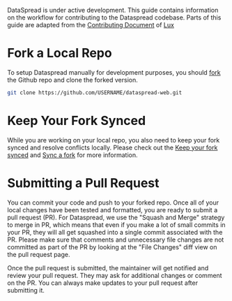 DataSpread is under active development. 
This guide contains information on the workflow for contributing to the Dataspread codebase. 
Parts of this guide are adapted from the [Contributing Document](https://github.com/lux-org/lux/blob/master/CONTRIBUTING.md) 
of [Lux](https://github.com/lux-org/lux)

# Fork a Local Repo 

To setup Dataspread manually for development purposes, you should [fork](https://docs.github.com/en/github/getting-started-with-github/fork-a-repo) the Github repo and clone the forked version.

```bash
git clone https://github.com/USERNAME/dataspread-web.git
```

# Keep Your Fork Synced

While you are working on your local repo, you also need to keep your fork synced and resolve conflicts locally. Please check out the [Keep your fork synced](https://docs.github.com/en/github/getting-started-with-github/fork-a-repo) and [Sync a fork](https://docs.github.com/en/github/collaborating-with-issues-and-pull-requests/syncing-a-fork) for more information.

# Submitting a Pull Request

You can commit your code and push to your forked repo. 
Once all of your local changes have been tested and formatted, 
you are ready to submit a pull request (PR). 
For Dataspread, we use the "Squash and Merge" strategy to merge in PR, 
which means that even if you make a lot of small commits in your PR, 
they will all get squashed into a single commit associated with the PR. 
Please make sure that comments and unnecessary file changes are not committed as part of the PR 
by looking at the "File Changes" diff view on the pull request page.
    
Once the pull request is submitted, the maintainer will get notified and review your pull request. 
They may ask for additional changes or comment on the PR. 
You can always make updates to your pull request after submitting it.

